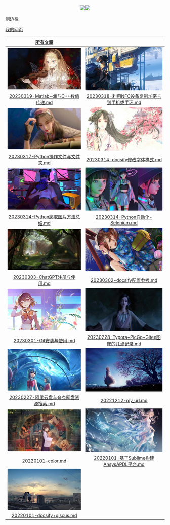 <p align="center">  <a href="http://mail.qq.com/cgi-bin/qm_share?t=qm_mailme&email=gfnl5bOxs7fB8PCv4u7s" target="_blank"><img src="https://img.shields.io/badge/Email-xdd2026%40qq.com-green.svg"></a><a href=http://wpa.qq.com/msgrd?v=1&uin=1837990190&site=qq&menu=yes" target="_blank"><img src="https://img.shields.io/badge/QQ-1837990190-brightgreen"></a></p><span id="busuanzi_container_site_pv" style="display:none">本站总访问量：<span id="busuanzi_value_site_pv"></span> 次, 本站文章数目：15篇</span>

[侧边栏](_sidebar.md)

[我的网页](md_File/20221212-my_url.md)

|[所有文章](articles_by_date.md)|     |     
|:---:|:---:|
|<img class="modal-content" src = "pic/used/121624-15218649841397.jpg">|<img class="modal-content" src = "pic/used/112642-1521862002ce16.jpg">|
| [20230319-Matlab-dll与C++数值传递.md](md_File/Matlab/20230319-Matlab-dll与C++数值传递.md)| [20230318-利用NFC设备复制加密卡到手机或手环.md](md_File/学习工作无关/20230318-利用NFC设备复制加密卡到手机或手环.md)|
|<img class="modal-content" src = "pic/used/234720-1623858440fd1b.jpg">|<img class="modal-content" src = "pic/used/223427-15168044675bd4.jpg">|
| [20230317-Python操作文件与文件夹.md](md_File/Python/20230317-Python操作文件与文件夹.md)| [20230314-docsify修改字体样式.md](md_File/docsify/20230314-docsify修改字体样式.md)|
|<img class="modal-content" src = "pic/used/234209-16231669299203.jpg">|<img class="modal-content" src = "pic/used/203954-162393359493dd.jpg">|
| [20230314-Python爬取图片方法总结.md](md_File/Python/20230314-Python爬取图片方法总结.md)| [20230314-Python自动化-Selenium.md](md_File/Python/20230314-Python自动化-Selenium.md)|
|<img class="modal-content" src = "pic/used/222744-15180136645e5d.jpg">|<img class="modal-content" src = "pic/used/210408-15179222487369.jpg">|
| [20230303-ChatGPT注册与使用.md](md_File/学习工作相关/20230303-ChatGPT注册与使用.md)| [20230302-docsify配置参考.md](md_File/docsify/20230302-docsify配置参考.md)|
|<img class="modal-content" src = "pic/used/111717-1521861437ad5d.jpg">|<img class="modal-content" src = "pic/used/235031-1623858631f08a.jpg">|
| [20230301-Git安装与使用.md](md_File/学习工作相关/20230301-Git安装与使用.md)| [20230228-Typora+PicGo+Gitee图床的几点记录.md](md_File/学习工作相关/20230228-Typora+PicGo+Gitee图床的几点记录.md)|
|<img class="modal-content" src = "pic/used/221702-1518013022c26a.jpg">|<img class="modal-content" src = "pic/used/224844-15219893243006.jpg">|
| [20230227-阿里云盘与夸克网盘资源搜索.md](md_File/学习工作无关/20230227-阿里云盘与夸克网盘资源搜索.md)| [20221212-my_url.md](md_File/20221212-my_url.md)|
|<img class="modal-content" src = "pic/used/112812-1521862092810c.jpg">|<img class="modal-content" src = "pic/used/002316-162334219642fe.jpg">|
| [20220101-color.md](md_File/CAD_CAE/20220101-color.md)| [20220101-基于Sublime构建AnsysAPDL平台.md](md_File/CAD_CAE/20220101-基于Sublime构建AnsysAPDL平台.md)|
|<img class="modal-content" src = "pic/used/122505-15218655054457.jpg">| |
| [20220101-docsify+giscus.md](md_File/docsify/20220101-docsify+giscus.md)| |
